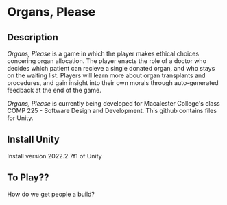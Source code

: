# Organs, Please

## Description

_Organs, Please_ is a game in which the player makes ethical choices concering organ allocation. The player enacts the role of a doctor who decides which patient can recieve a single donated organ, and who stays on the waiting list. Players will learn more about organ transplants and procedures, and gain insight into their own morals through auto-generated feedback at the end of the game. 

_Organs, Please_ is currently being developed for Macalester College's class COMP 225 - Software Design and Development. This github contains files for Unity.

## Install Unity

Install version 2022.2.7f1 of Unity


## To Play??

How do we get people a build?


